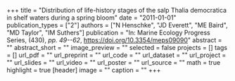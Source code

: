 +++
title = "Distribution of life-history stages of the salp Thalia democratica in shelf waters during a spring bloom"
date = "2011-01-01"
publication_types = ["2"]
authors = ["N Henschke", "JD Everett", "ME Baird", "MD Taylor", "IM Suthers"]
publication = "In: Marine Ecology Progress Series, (430), _pp. 49--62_, https://doi.org/10.3354/meps09090"
abstract = ""
abstract_short = ""
image_preview = ""
selected = false
projects = []
tags = []
url_pdf = ""
url_preprint = ""
url_code = ""
url_dataset = ""
url_project = ""
url_slides = ""
url_video = ""
url_poster = ""
url_source = ""
math = true
highlight = true
[header]
image = ""
caption = ""
+++
